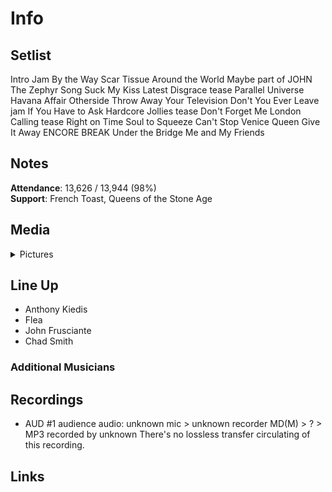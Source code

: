 # Info

## Setlist

Intro Jam
By the Way
Scar Tissue
Around the World
Maybe part of JOHN
The Zephyr Song
Suck My Kiss
Latest Disgrace tease
Parallel Universe
Havana Affair
Otherside
Throw Away Your Television
Don't You Ever Leave jam
If You Have to Ask
Hardcore Jollies tease
Don't Forget Me
London Calling tease
Right on Time
Soul to Squeeze
Can't Stop
Venice Queen
Give It Away
ENCORE BREAK
Under the Bridge
Me and My Friends

## Notes

**Attendance**: 13,626 / 13,944 (98%)
<br>
**Support**: French Toast, Queens of the Stone Age

## Media 

<details>
  <summary>Pictures</summary>
  <!--<img alt="Setlist" title="Setlist" src="_.jpg" height="200" />-->
</details>

## Line Up

* Anthony Kiedis
* Flea
* John Frusciante
* Chad Smith

### Additional Musicians

## Recordings

* AUD #1 audience audio: unknown mic > unknown recorder MD(M) > ? > MP3 recorded by unknown There's no lossless transfer circulating of this recording.

## Links


